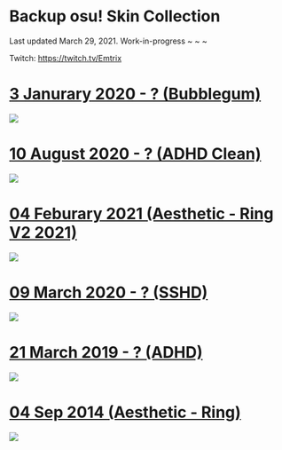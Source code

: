 # Backup osu! Skin Collection 

Last updated March 29, 2021. Work-in-progress ~ ~ ~ 

Twitch: https://twitch.tv/Emtrix

# [3 Janurary 2020 - ? (Bubblegum)](https://www.dropbox.com/s/cdzjxcke90sicro/Emtrix%20-%20Bubblegum.osk?dl=1)
![](https://cdn.discordapp.com/attachments/718631647792070686/826161472077299712/screenshot551.jpg)
# [10 August 2020 - ? (ADHD Clean)](https://www.dropbox.com/s/ra7xqvl4mk61i26/ADHD%20Skin.osk?dl=1)
![](https://i.imgur.com/r91NT0d.png)
# [04 Feburary 2021 (Aesthetic - Ring V2 2021)](https://axa.s-ul.eu/J26nBLq3)
![](https://i.imgur.com/uDfB9Ky.png)
# [09 March 2020 - ? (SSHD)](https://axa.s-ul.eu/lmF8QjYZ)
![](https://cdn.discordapp.com/attachments/718631647792070686/826162071476764682/screenshot523.jpg)
# [21 March 2019 - ? (ADHD)](https://www.dropbox.com/sh/m8kkziw3t02byyk/AAAXZW_js-helXg1t-6Kmf5Na?dl=1)
![](https://i.imgur.com/DrN0Qal.png)
# [04 Sep 2014 (Aesthetic - Ring)](https://axa.s-ul.eu/J26nBLq3)
![](https://i.imgur.com/v9wBkgE.jpg)
